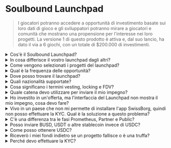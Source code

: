 # Soulbound Launchpad

> I giocatori potranno accedere a opportunità di investimento basate sui loro dati di gioco e gli sviluppatori potranno mirare a giocatori e comunità che mostrano una propensione per l'interesse nei loro progetti. La versione 1 di questo prodotto è attiva e, dal suo lancio, ha dato il via a 6 giochi, con un totale di $200.000 di investimenti.

<details>

<summary>Cos'è il Soulbound Launchpad?</summary>

Il Soulbound Launchpad è una piattaforma che mette in contatto i giocatori con i giochi che raccolgono capitali basandosi sulla loro identità digitale. Consente agli sviluppatori di giochi di mirare a giocatori specifici utilizzando le loro identità digitali e raccogliere fondi.

</details>

<details>

<summary>In cosa differisce il vostro launchpad dagli altri?</summary>

I giocatori collegati al Soulbound Launchpad tramite la rete di credenziali ottengono accesso a offerte personalizzate in base alle loro credenziali di gioco. Ciò significa che un giocatore di FPS avrà maggiori probabilità di ricevere un'opportunità legata ai giochi FPS.

</details>

<details>

<summary>Come vengono selezionati i progetti del launchpad?</summary>

Il consiglio degli investimenti svolge un accurato processo di due diligence a più fasi, che culmina in un rapporto completo. Nel mercato privato (venture capitalist, business angel), manteniamo alcuni dei rapporti di due diligence più completi e dettagliati nel settore GameFi.

</details>

<details>

<summary>Qual è la frequenza delle opportunità?</summary>

La nostra capacità di accettare progetti dipende interamente dalla qualità del flusso di offerte. Pertanto, consideriamo solo progetti che soddisfano elevati standard di qualità.

</details>

<details>

<summary>Dove posso trovare il launchpad?</summary>

Puoi trovare il launchpad [qui](https://launchpad.xborg.com/).

</details>

<details>

<summary>Quali nazionalità supportate?</summary>

Supportiamo i paesi supportati da SwissBorg. Puoi trovare l'elenco completo qui: [https://swissborg.com/supported-countries](https://swissborg.com/supported-countries)

</details>

<details>

<summary>Cosa significano i termini vesting, locking e FDV?</summary>

* **Vesting** si riferisce al periodo durante il quale i token vengono distribuiti
* **Locking** si riferisce al periodo durante il quale i token sono bloccati
* **FDV** si riferisce alla valutazione di un token, calcolata moltiplicando il suo prezzo per l'offerta massima. (Fully Diluted Valuation)

</details>

<details>

<summary>Quale catena devo utilizzare per inviare il mio impegno?</summary>

Ethereum, tramite USDC (ERC-20).

</details>

<details>

<summary>Ho investito in un'offerta, ma l'interfaccia del Launchpad non mostra il mio impegno, cosa devo fare?</summary>

Se il launchpad non mostra l'impegno, apri un ticket di supporto su Discord.

</details>

<details>

<summary>Vivo in un paese che non mi permette di installare l'app SwissBorg, quindi non posso effettuare la KYC. Qual è la soluzione a questo problema?</summary>

Al momento, supportiamo solo le nazionalità disponibili sull'app SwissBorg. XBorg sta lavorando attivamente per espandere la propria rete e, col tempo, altre regioni e nazionalità saranno idonee per la KYC.

</details>

<details>

<summary>C'è una differenza tra le fasi Prometheus, Partner e Public?</summary>

Le fasi a cui gli utenti sono idonei variano in base alla loro demografia. I detentori di Prometheus ricevono i maggiori vantaggi e non sono tenuti a pagare commissioni, mentre le altre fasi hanno commissioni e dimensioni di allocazione diverse.

</details>

<details>

<summary>Posso inviare BUSD, USDT o altre stablecoin invece di USDC?</summary>

Attualmente, supportiamo solo USDC.

</details>

<details>

<summary>Come posso ottenere USDC?</summary>

SwissBorg è una delle migliori opzioni per ottenere USDC da altre criptovalute o fiat.

</details>

<details>

<summary>Riceverò i miei fondi indietro se un progetto fallisce o è una truffa?</summary>

Effettuiamo un'attenta due diligence sulle opportunità del launchpad di XBorg per limitare il numero di progetti che falliscono.

Non verrà effettuato alcun rimborso se si ritiene che sia colpa degli investitori.

</details>

<details>

<summary>Perché devo effettuare la KYC?</summary>

Per consentire a XBorg di conformarsi alle giurisdizioni pertinenti relative ai launchpad.

</details>